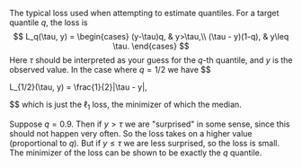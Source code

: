 The typical loss used when attempting to estimate quantiles. For a target quantile $q$, the loss is 
$$
L_q(\tau, y) = \begin{cases}
(y-\tau)q, & y>\tau,\\
(\tau - y)(1-q), & y\leq \tau.
\end{cases}
$$
Here $\tau$ should be interpreted as your guess for the $q$-th quantile, and $y$ is the observed value. In the case where $q=1/2$ we have 
$$

L_{1/2}(\tau, y) = \frac{1}{2}|\tau - y|,

$$
which is just the $\ell_1$ loss, the minimizer of which the median. 

Suppose $q=0.9$. Then if $y>\tau$ we are "surprised" in some sense, since this should not happen very often. So the loss takes on a higher value (proportional to $q$). But if $y\leq \tau$ we are less surprised, so the loss is small. The minimizer of the loss can be shown to be exactly the $q$ quantile. 
